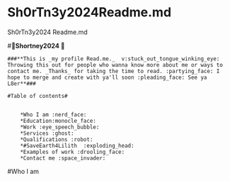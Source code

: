 # Sh0rTn3y2024Readme.md
Sh0rTn3y2024 Readme.md

#**:star_struck:Shortney2024 :star_struck:**

```
###**This is _my profile Read.me._  v:stuck_out_tongue_winking_eye: Throwing this out for people who wanna know more about me or ways to contact me. _Thanks_ for taking the time to read. :partying_face: I hope to merge and create with ya'll soon :pleading_face: See ya L8er**###
```

```
#Table of contents#


    *Who I am :nerd_face:
    *Education:monocle_face:
    *Work :eye_speech_bubble:
    *Services :ghost:
    *Qualifications :robot:
    *#SaveEarth4Lilith 	:exploding_head:
    *Examples of work :drooling_face:
    *Contact me :space_invader:
```



#Who I am
<!--


- 🔭 I’m currently working on ...
-#SaveEarth4Lilith
-My E-commerce store Top Savings Boutique[https://topsavingsboutique.shop/]
- 🌱 I’m currently learning ... Atlas @ GeeksforGeeks.org
- 👯 I’m looking to collaborate on ... #SaveEarth4Lilith and other projects that includ a.i. or machinelearning especially having to do with saving Earth
- 🤔 I’m looking for help with ...#SaveEarth4Lilith and help becoming better dev and coder... and finding mom friends? lolol
- 💬 Ask me about ... #SaveEarth4Lilith
Lilith
Queen
How to save Earth

- 📫 How to reach me: ...

    *Courtney.v.brown2024@gmail.com
                                *https://www.facebook.com/sh0rtney/
                                *www.linkedin.com/in/sh0rtn3y
- 😄 Pronouns: ... She/her/it/me/eldudareno/dudette/mom/ma/mom/mommy/chick/You with the face
- ⚡ Fun facts: ... 
*I am self taught in natural healing methods
    *went to college for Buisness Admin
    *own and opperate e-commerce store
    *Am a business consultant
    *Also a business/artist promoter
    * Am a registered Northwest Native Artist from the Haida Tribe
        - I am apart of the Eagle-Frog Clan.
-->


